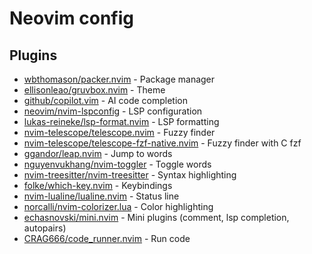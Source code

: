 
# Neovim config


## Plugins

- [wbthomason/packer.nvim](https://github.com/wbthomason/packer.nvim) - Package manager
- [ellisonleao/gruvbox.nvim](https://github.com/ellisonleao/gruvbox.nvim) - Theme
- [github/copilot.vim](https://github.com/github/copilot.vim) - AI code completion
- [neovim/nvim-lspconfig](https://github.com/neovim/nvim-lspconfig) - LSP configuration
- [lukas-reineke/lsp-format.nvim](https://github.com/lukas-reineke/lsp-format.nvim) - LSP formatting
- [nvim-telescope/telescope.nvim](https://github.com/nvim-telescope/telescope.nvim) - Fuzzy finder
- [nvim-telescope/telescope-fzf-native.nvim](https://github.com/nvim-telescope/telescope-fzf-native.nvim) - Fuzzy finder with C fzf
- [ggandor/leap.nvim](https://github.com/ggandor/leap.nvim) - Jump to words
- [nguyenvukhang/nvim-toggler](https://github.com/nguyenvukhang/nvim-toggler) - Toggle words
- [nvim-treesitter/nvim-treesitter](https://github.com/nvim-treesitter/nvim-treesitter) - Syntax highlighting
- [folke/which-key.nvim](https://github.com/folke/which-key.nvim) - Keybindings
- [nvim-lualine/lualine.nvim](https://github.com/nvim-lualine/lualine.nvim) - Status line
- [norcalli/nvim-colorizer.lua](https://github.com/norcalli/nvim-colorizer.lua) - Color highlighting
- [echasnovski/mini.nvim](https://github.com/echasnovski/mini.nvim) - Mini plugins (comment, lsp completion, autopairs)
- [CRAG666/code_runner.nvim](https://github.com/CRAG666/code_runner.nvim) - Run code
